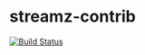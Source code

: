 streamz-contrib
===============
[![Build Status](https://travis-ci.org/fthomas/streamz-contrib.svg?branch=master)](https://travis-ci.org/fthomas/streamz-contrib)
